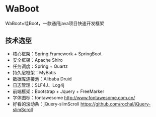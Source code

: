 # WaBoot
WaBoot=哇Boot，一款通用java项目快速开发框架

## 技术选型
   - 核心框架：Spring Framework + SpringBoot
   - 安全框架：Apache Shiro
   - 任务调度：Spring + Quartz
   - 持久层框架：MyBatis
   - 数据库连接池：Alibaba Druid
   - 日志管理：SLF4J、Log4j
   - 前端框架：Bootstrap + Jquery + FreeMarker
   - 字体图标：fontawesome http://www.fontawesome.com.cn/
   - 好看的滚动条：jQuery-slimScroll https://github.com/rochal/jQuery-slimScroll